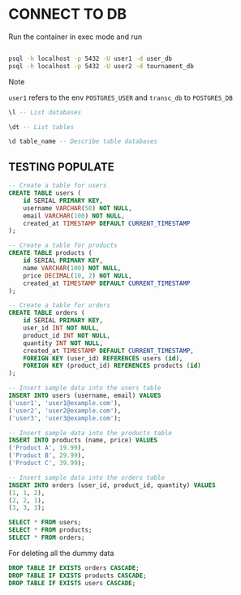 # CONNECT TO DB

Run the container in exec mode and run


```bash

psql -h localhost -p 5432 -U user1 -d user_db
psql -h localhost -p 5432 -U user2 -d tournament_db
```

> [!NOTE]
> `user1` refers to the env `POSTGRES_USER` and `transc_db` to `POSTGRES_DB`

```sql
\l -- List databases
```

```sql
\dt -- List tables
```

```sql
\d table_name -- Describe table databases
```

## TESTING POPULATE

```sql
-- Create a table for users
CREATE TABLE users (
    id SERIAL PRIMARY KEY,
    username VARCHAR(50) NOT NULL,
    email VARCHAR(100) NOT NULL,
    created_at TIMESTAMP DEFAULT CURRENT_TIMESTAMP
);

-- Create a table for products
CREATE TABLE products (
    id SERIAL PRIMARY KEY,
    name VARCHAR(100) NOT NULL,
    price DECIMAL(10, 2) NOT NULL,
    created_at TIMESTAMP DEFAULT CURRENT_TIMESTAMP
);

-- Create a table for orders
CREATE TABLE orders (
    id SERIAL PRIMARY KEY,
    user_id INT NOT NULL,
    product_id INT NOT NULL,
    quantity INT NOT NULL,
    created_at TIMESTAMP DEFAULT CURRENT_TIMESTAMP,
    FOREIGN KEY (user_id) REFERENCES users (id),
    FOREIGN KEY (product_id) REFERENCES products (id)
);

-- Insert sample data into the users table
INSERT INTO users (username, email) VALUES
('user1', 'user1@example.com'),
('user2', 'user2@example.com'),
('user3', 'user3@example.com');

-- Insert sample data into the products table
INSERT INTO products (name, price) VALUES
('Product A', 19.99),
('Product B', 29.99),
('Product C', 39.99);

-- Insert sample data into the orders table
INSERT INTO orders (user_id, product_id, quantity) VALUES
(1, 1, 2),
(2, 2, 1),
(3, 3, 3);
```

```sql
SELECT * FROM users;
SELECT * FROM products;
SELECT * FROM orders;
```

For deleting all the dummy data

```sql
DROP TABLE IF EXISTS orders CASCADE;
DROP TABLE IF EXISTS products CASCADE;
DROP TABLE IF EXISTS users CASCADE;
```